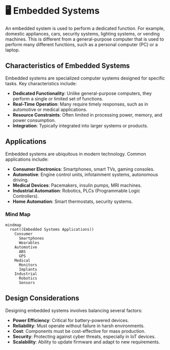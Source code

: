 # 🖥️ Embedded Systems

An embedded system is used to perform a dedicated function. For example, domestic appliances, cars, security systems, lighting systems, or vending machines. This is different from a general-purpose computer that is used to perform many different functions, such as a personal computer (PC) or a laptop.

## Characteristics of Embedded Systems

Embedded systems are specialized computer systems designed for specific tasks. Key characteristics include:

- **Dedicated Functionality**: Unlike general-purpose computers, they perform a single or limited set of functions.
- **Real-Time Operation**: Many require timely responses, such as in automotive or medical applications.
- **Resource Constraints**: Often limited in processing power, memory, and power consumption.
- **Integration**: Typically integrated into larger systems or products.

## Applications

Embedded systems are ubiquitous in modern technology. Common applications include:

- **Consumer Electronics**: Smartphones, smart TVs, gaming consoles.
- **Automotive**: Engine control units, infotainment systems, autonomous driving.
- **Medical Devices**: Pacemakers, insulin pumps, MRI machines.
- **Industrial Automation**: Robotics, PLCs (Programmable Logic Controllers).
- **Home Automation**: Smart thermostats, security systems.

### Mind Map
```mermaid
mindmap
  root((Embedded Systems Applications))
    Consumer
      Smartphones
      Wearables
    Automotive
      ABS
      GPS
    Medical
      Monitors
      Implants
    Industrial
      Robotics
      Sensors
```

## Design Considerations

Designing embedded systems involves balancing several factors:

- **Power Efficiency**: Critical for battery-powered devices.
- **Reliability**: Must operate without failure in harsh environments.
- **Cost**: Components must be cost-effective for mass production.
- **Security**: Protecting against cyber threats, especially in IoT devices.
- **Scalability**: Ability to update firmware and adapt to new requirements.

